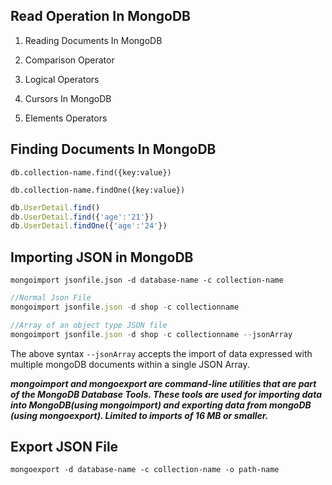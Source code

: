 ## Read Operation In MongoDB

1. Reading Documents In MongoDB

2. Comparison Operator

3. Logical Operators

4. Cursors In MongoDB

5. Elements Operators

## Finding Documents In MongoDB

`db.collection-name.find({key:value})`

`db.collection-name.findOne({key:value})`

```javascript
db.UserDetail.find()
db.UserDetail.find({'age':'21'})
db.UserDetail.findOne({'age':'24'})
```

## Importing JSON in MongoDB

`mongoimport jsonfile.json -d database-name -c collection-name`

```javascript
//Normal Json File
mongoimport jsonfile.json -d shop -c collectionname

//Array of an object type JSON file
mongoimport jsonfile.json -d shop -c collectionname --jsonArray
```

The above syntax `--jsonArray` accepts the import of data expressed with multiple mongoDB documents within a single JSON Array.

**_mongoimport and mongoexport are command-line utilities that are part of the MongoDB Database Tools. These tools are used for importing data into MongoDB(using mongoimport) and exporting data from mongoDB (using mongoexport). Limited to imports of 16 MB or smaller._**

## Export JSON File

`mongoexport -d database-name -c collection-name -o path-name`
